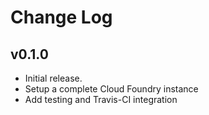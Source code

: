 Change Log
==========

v0.1.0
-----

- Initial release.
- Setup a complete Cloud Foundry instance
- Add testing and Travis-CI integration
